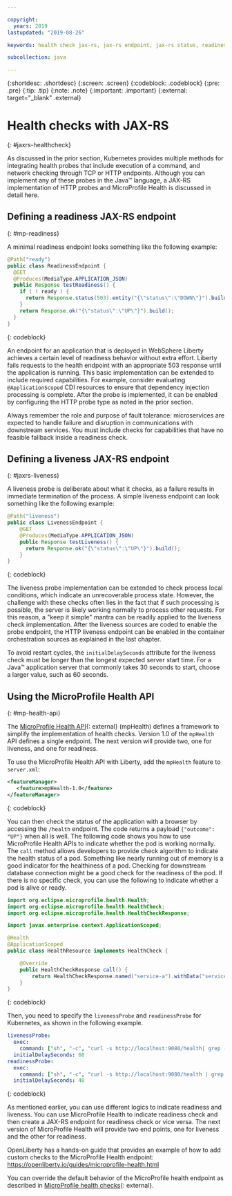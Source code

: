 ```yaml
---

copyright:
  years: 2019
lastupdated: "2019-08-26"

keywords: health check jax-rs, jax-rs endpoint, jax-rs status, readiness jax-rs, liveness jax-rs, microprofile health

subcollection: java

---
```


{:shortdesc: .shortdesc}
{:screen: .screen}
{:codeblock: .codeblock}
{:pre: .pre}
{:tip: .tip}
{:note: .note}
{:important: .important}
{:external: target="_blank" .external}

# Health checks with JAX-RS
{: #jaxrs-healthcheck}

As discussed in the prior section, Kubernetes provides multiple methods for integrating health probes that include execution of a command, and network checking through TCP or HTTP endpoints. Although you can implement any of these probes in the Java&trade; language, a JAX-RS implementation of HTTP probes and MicroProfile Health is discussed in detail here.

## Defining a readiness JAX-RS endpoint
{: #mp-readiness}

A minimal readiness endpoint looks something like the following example:

```java
@Path("ready")
public class ReadinessEndpoint {
  @GET
  @Produces(MediaType.APPLICATION_JSON)
  public Response testReadiness() {
    if ( ! ready ) {
      return Response.status(503).entity("{\"status\":\"DOWN\"}").build();
    }
    return Response.ok("{\"status\":\"UP\"}").build();
  }
}
```
{: codeblock}

An endpoint for an application that is deployed in WebSphere Liberty achieves a certain level of readiness behavior without extra effort. Liberty fails requests to the health endpoint with an appropriate 503 response until the application is running. This basic implementation can be extended to include required capabilities. For example, consider evaluating `@ApplicationScoped` CDI resources to ensure that dependency injection processing is complete. After the probe is implemented, it can be enabled by configuring the HTTP probe type as noted in the prior section.

Always remember the role and purpose of fault tolerance: microservices are expected to handle failure and disruption in communications with downstream services. You must include checks for capabilities that have no feasible fallback inside a readiness check.

## Defining a liveness JAX-RS endpoint
{: #jaxrs-liveness}

A liveness probe is deliberate about what it checks, as a failure results in immediate termination of the process. A simple liveness endpoint can look something like the following example:

```java
@Path("liveness")
public class LivenessEndpoint {
    @GET
    @Produces(MediaType.APPLICATION_JSON)
    public Response testLiveness() {
      return Response.ok("{\"status\":\"UP\"}").build();
    }
}
```
{: codeblock}

The liveness probe implementation can be extended to check process local conditions, which indicate an unrecoverable process state. However, the challenge with these checks often lies in the fact that if such processing is possible, the server is likely working normally to process other requests. For this reason, a "keep it simple" mantra can be readily applied to the liveness check implementation. After the liveness sources are coded to enable the probe endpoint, the HTTP liveness endpoint can be enabled in the container orchestration sources as explained in the last chapter.

To avoid restart cycles, the `initialDelaySeconds` attribute for the liveness check must be longer than the longest expected server start time. For a Java&trade; application server that commonly takes 30 seconds to start, choose a larger value, such as 60 seconds.

## Using the MicroProfile Health API
{: #mp-health-api}

The [MicroProfile Health API](https://www.ibm.com/support/knowledgecenter/en/SSEQTP_liberty/com.ibm.websphere.wlp.doc/ae/twlp_microprofile_healthcheck.html){: external} (mpHealth) defines a framework to simplify the implementation of health checks. Version 1.0 of the `mpHealth` API defines a single endpoint. The next version will provide two, one for liveness, and one for readiness.

To use the MicroProfile Health API with Liberty, add the `mpHealth` feature to `server.xml`:

```xml
<featureManager>
   <feature>mpHealth-1.0</feature>
</featureManager>
```
{: codeblock}

You can then check the status of the application with a browser by accessing the `/health` endpoint. The code returns a payload `{"outcome": "UP"}` when all is well. The following code shows you how to use MicroProfile Health APIs to indicate whether the pod is working normally. The `call` method allows developers to provide check algorithm to indicate the health status of a pod. Something like nearly running out of memory is a good indicator for the healthiness of a pod. Checking for downstream database connection might be a good check for the readiness of the pod. If there is no specific check, you can use the following to indicate whether a pod is alive or ready.

```java
import org.eclipse.microprofile.health.Health;
import org.eclipse.microprofile.health.HealthCheck;
import org.eclipse.microprofile.health.HealthCheckResponse;

import javax.enterprise.context.ApplicationScoped;

@Health
@ApplicationScoped
public class HealthResource implements HealthCheck {

    @Override
    public HealthCheckResponse call() {
        return HealthCheckResponse.named("service-a").withData("service-a", "ok").up().build();
    }
}
```
{: codeblock}

Then, you need to specify the `livenessProbe` and `readinessProbe` for Kubernetes, as shown in the following example.
```yaml
livenessProbe:
  exec:
    command: ["sh", "-c", "curl -s http://localhost:9080/health| grep -q service-a"]
  initialDelaySeconds: 60
readinessProbe:
  exec:
    command: ["sh", "-c", "curl -s http://localhost:9080/health | grep -q service-a"]
  initialDelaySeconds: 40
```
{: codeblock}

As mentioned earlier, you can use different logics to indicate readiness and liveness. You can use MicroProfile Health to indicate readiness check and then create a JAX-RS endpoint for readiness check or vice versa. The next version of MicroProfile Health will provide two end points, one for liveness and the other for readiness.

OpenLiberty has a hands-on guide that provides an example of how to add custom checks to the MicroProfile Health endpoint: https://openliberty.io/guides/microprofile-health.html

You can override the default behavior of the MicroProfile health endpoint as described in [MicroProfile health checks](https://www.ibm.com/support/knowledgecenter/en/SSEQTP_liberty/com.ibm.websphere.wlp.doc/ae/twlp_microprofile_healthcheck.html){: external}.
